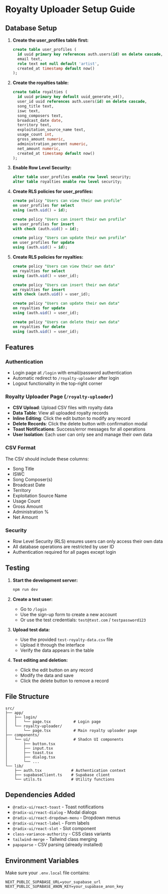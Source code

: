 # Royalty Uploader Setup Guide

## Database Setup

1. **Create the user_profiles table first:**
   ```sql
   create table user_profiles (
     id uuid primary key references auth.users(id) on delete cascade,
     email text,
     role text not null default 'artist',
     created_at timestamp default now()
   );
   ```

2. **Create the royalties table:**
   ```sql
   create table royalties (
     id uuid primary key default uuid_generate_v4(),
     user_id uuid references auth.users(id) on delete cascade,
     song_title text,
     iswc text,
     song_composers text,
     broadcast_date date,
     territory text,
     exploitation_source_name text,
     usage_count int,
     gross_amount numeric,
     administration_percent numeric,
     net_amount numeric,
     created_at timestamp default now()
   );
   ```

3. **Enable Row Level Security:**
   ```sql
   alter table user_profiles enable row level security;
   alter table royalties enable row level security;
   ```

4. **Create RLS policies for user_profiles:**
   ```sql
   create policy "Users can view their own profile"
   on user_profiles for select
   using (auth.uid() = id);

   create policy "Users can insert their own profile"
   on user_profiles for insert
   with check (auth.uid() = id);

   create policy "Users can update their own profile"
   on user_profiles for update
   using (auth.uid() = id);
   ```

5. **Create RLS policies for royalties:**
   ```sql
   create policy "Users can view their own data"
   on royalties for select
   using (auth.uid() = user_id);

   create policy "Users can insert their own data"
   on royalties for insert
   with check (auth.uid() = user_id);

   create policy "Users can update their own data"
   on royalties for update
   using (auth.uid() = user_id);

   create policy "Users can delete their own data"
   on royalties for delete
   using (auth.uid() = user_id);
   ```

## Features

### Authentication
- Login page at `/login` with email/password authentication
- Automatic redirect to `/royalty-uploader` after login
- Logout functionality in the top-right corner

### Royalty Uploader Page (`/royalty-uploader`)
- **CSV Upload**: Upload CSV files with royalty data
- **Data Table**: View all uploaded royalty records
- **Inline Editing**: Click the edit button to modify any record
- **Delete Records**: Click the delete button with confirmation modal
- **Toast Notifications**: Success/error messages for all operations
- **User Isolation**: Each user can only see and manage their own data

### CSV Format
The CSV should include these columns:
- Song Title
- ISWC
- Song Composer(s)
- Broadcast Date
- Territory
- Exploitation Source Name
- Usage Count
- Gross Amount
- Administration %
- Net Amount

### Security
- Row Level Security (RLS) ensures users can only access their own data
- All database operations are restricted by user ID
- Authentication required for all pages except login

## Testing

1. **Start the development server:**
   ```bash
   npm run dev
   ```

2. **Create a test user:**
   - Go to `/login`
   - Use the sign-up form to create a new account
   - Or use the test credentials: `test@test.com` / `testpassword123`

3. **Upload test data:**
   - Use the provided `test-royalty-data.csv` file
   - Upload it through the interface
   - Verify the data appears in the table

4. **Test editing and deletion:**
   - Click the edit button on any record
   - Modify the data and save
   - Click the delete button to remove a record

## File Structure

```
src/
├── app/
│   ├── login/
│   │   └── page.tsx          # Login page
│   └── royalty-uploader/
│       └── page.tsx          # Main royalty uploader page
├── components/
│   └── ui/                   # Shadcn UI components
│       ├── button.tsx
│       ├── input.tsx
│       ├── toast.tsx
│       ├── dialog.tsx
│       └── ...
└── lib/
    ├── auth.tsx             # Authentication context
    ├── supabaseClient.ts    # Supabase client
    └── utils.ts             # Utility functions
```

## Dependencies Added

- `@radix-ui/react-toast` - Toast notifications
- `@radix-ui/react-dialog` - Modal dialogs
- `@radix-ui/react-dropdown-menu` - Dropdown menus
- `@radix-ui/react-label` - Form labels
- `@radix-ui/react-slot` - Slot component
- `class-variance-authority` - CSS class variants
- `tailwind-merge` - Tailwind class merging
- `papaparse` - CSV parsing (already installed)

## Environment Variables

Make sure your `.env.local` file contains:
```
NEXT_PUBLIC_SUPABASE_URL=your_supabase_url
NEXT_PUBLIC_SUPABASE_ANON_KEY=your_supabase_anon_key
```
